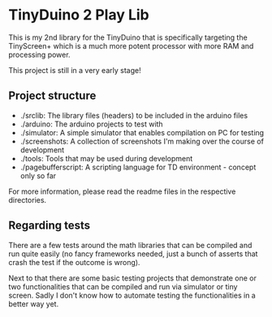 # TinyDuino 2 Play Lib

This is my 2nd library for the TinyDuino that is specifically targeting
the TinyScreen+ which is a much more potent processor with more RAM and
processing power.

This project is still in a very early stage!

## Project structure

* ./srclib: The library files (headers) to be included in the arduino files
* ./arduino: The arduino projects to test with
* ./simulator: A simple simulator that enables compilation on PC for testing
* ./screenshots: A collection of screenshots I'm making over the course of development
* ./tools: Tools that may be used during development
* ./pagebufferscript: A scripting language for TD environment - concept only so far

For more information, please read the readme files in the respective directories.

## Regarding tests

There are a few tests around the math libraries that can be compiled and run
quite easily (no fancy frameworks needed, just a bunch of asserts that crash
the test if the outcome is wrong).

Next to that there are some basic testing projects that demonstrate one or two
functionalities that can be compiled and run via simulator or tiny screen. Sadly
I don't know how to automate testing the functionalities in a better way yet.